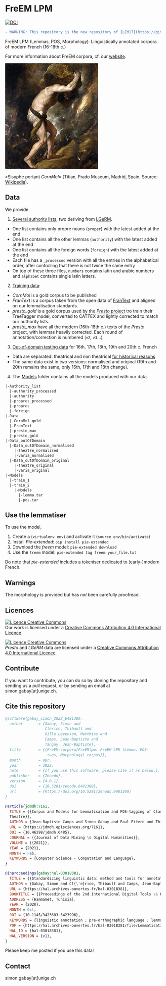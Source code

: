 # FreEM LPM

[![DOI](https://zenodo.org/badge/448958805.svg)](https://zenodo.org/badge/latestdoi/448958805)


```diff
- WARNING: This repository is the new repository of [LEM17](https://github.com/e-ditiones/LEM17), which is not maintained anymore
```

FreEM LPM (Lemmas, POS, Morphology). Linguistically annotated corpora of modern French (16-18th c.)

For more information about FreEM corpora, cf. our [website](https://freem-corpora.github.io).


![100% center](images/Punishment_sisyph.jpg)


«Sisyphe portant _CornMol_» (Titian, Prado Museum, Madrid, Spain, Source: [Wikipedia](https://commons.wikimedia.org/wiki/File:Punishment_sisyph.jpg)).

## Data

We provide:
1. [Several authority lists](https://github.com/freem-corpora/FreEMlpm/tree/master/Authority_list), two deriving from [LGeRM](https://www.ortolang.fr/market/lexicons/lgerm).
  * One list contains only propre nouns (`proper`) with the latest added at the end
  * One list contains all the other lemmas (`authority`) with the latest added at the end
  * One list contains all the foreign words (`foreign`) with the latest added at the end
  * Each file has a `_processed` version with all the entries in the alphabetical order, after controlling that there is not twice the same entry
  * On top of these three files, `numbers` contains latin and arabic numbers and `alphabet` contains single latin letters.
2. [Training data](https://github.com/freem-corpora/FreEMlpm/tree/master/Data):
  * _CornMol_ is a gold corpus to be published
  * _FranText_ is a corpus taken from the open data of [FranText](https://www.frantext.fr) and aligned on our lemmatisation standards.
  * _presto_gold_ is a gold corpus used by the [_Presto_ project](http://presto.ens-lyon.fr) tro train their TreeTagger model, converted to CATTEX and lightly corrected to match our authority lists.
  * _presto_max_ have all the modern (16th-18th c.) texts of the _Presto_ project, with lemmas heavily corrected. Each round of annotation/correction is numbered (`v2`, `v3`…)
3. [Out-of-domain testing data](https://github.com/freem-corpora/FreEMlpm/tree/master/Data_outOfDomain) for 16th, 17th, 18th, 19th and 20th c. French
  * Data are separated: theatrical and non theatrical [for historical reasons](https://hal.archives-ouvertes.fr/halshs-02591388).
  * The same data exist in two versions: normalised and original (19th and 20th remains the same, only 16th, 17th and 18th change).
4. The [Models](https://github.com/freem-corpora/FreEMlpm/tree/master/Models) folder contains all the models produced with our data.

```
|-Authority_list
  |-authority_processed
  |-authority
  |-propres_processed
  |-propres
  |-foreign
|-Data
  |-CornMol_gold
  |-FranText
  |-presto_max
  |-presto_gold
|-Data_outOfDomain
  |-Data_outOfDomain_normalised
    |-theatre_normalised
    |-varia_normalised
  |-Data_outOfDomain_original
    |-theatre_original
    |-varia_original
|-Models
  |-train_1
  |-train_2
    |-Models
      |-lemma.tar
      |-pos.tar
```

## Use the lemmatiser
To use the model,
1. Create a (`virtualenv env`) and activate it (`source env/bin/activate`)
2. Install _Pie-extended_: `pip install pie-extended`
3. Download the _freem_ model: `pie-extended download `
4. Use the `freem` model: `pie-extended tag freem your_file.txt`

Do note that _pie-extended_ includes a tokeniser dedicated to (early-)modern French.

## Warnings

The morphology is provided but has _not_ been carefully proofread.

## Licences
<a rel="license" href="http://creativecommons.org/licenses/by-sa/4.0/"><img alt="Licence Creative Commons" style="border-width:0" src="https://i.creativecommons.org/l/by/4.0/88x31.png" /></a><br />Our work is licensed under a <a rel="license" href="http://creativecommons.org/licenses/by-sa/4.0/">Creative Commons Attribution 4.0 International Licence</a>.

<a rel="license" href="http://creativecommons.org/licenses/by-nc-sa/4.0/"><img alt="Licence Creative Commons" style="border-width:0" src="https://i.creativecommons.org/l/by-nc-sa/4.0/88x31.png" /></a><br />_Presto_ and _LGeRM_ data are licensed under a <a rel="license" href="http://creativecommons.org/licenses/by-nc-sa/4.0/">Creative Commons Attribution 4.0 International Licence</a>.

## Contribute
If you want to contribute, you can do so by cloning the repository and sending us a pull request, or by sending an email at simon.gabay[at]unige.ch.

## Cite this repository

```bibtex
@software{gabay_simon_2022_6481300,
  author       = {Gabay, Simon and
                  Clérice, Thibault and
                  Gille Levenson, Matthias and
                  Camps, Jean-Baptiste and
                  Tanguy, Jean-Baptiste},
  title        = {{FreEM-corpora/FreEMlpm: FreEM LPM (Lemma, POS-
                   tags, Morphology) corpus}},
  month        = apr,
  year         = 2022,
  note         = {If you use this software, please cite it as below.},
  publisher    = {Zenodo},
  version      = {4.0.1},
  doi          = {10.5281/zenodo.6481300},
  url          = {https://doi.org/10.5281/zenodo.6481300}
}
```

```bibtex
@article{jdmdh:7161,
  TITLE = {{Corpus and Models for Lemmatisation and POS-tagging of Classical French
  Theatre}},
  AUTHOR = {Jean-Baptiste Camps and Simon Gabay and Paul Fièvre and Thibault Clérice and Florian Cafiero},
  URL = {https://jdmdh.episciences.org/7161},
  DOI = {10.46298/jdmdh.6485},
  JOURNAL = {{Journal of Data Mining \& Digital Humanities}},
  VOLUME = {{2021}},
  YEAR = {2021},
  MONTH = Feb,
  KEYWORDS = {Computer Science - Computation and Language},
}
```
```bibtex
@inproceedings{gabay:hal-03018381,
  TITLE = {{Standardizing linguistic data: method and tools for annotating (pre-orthographic) French}},
  AUTHOR = {Gabay, Simon and Cl{\'e}rice, Thibault and Camps, Jean-Baptiste and Tanguy, Jean-Baptiste and Gille-Levenson, Matthias},
  URL = {https://hal.archives-ouvertes.fr/hal-03018381},
  BOOKTITLE = {{Proceedings of the 2nd International Digital Tools \& Uses Congress (DTUC '20)}},
  ADDRESS = {Hammamet, Tunisia},
  YEAR = {2020},
  MONTH = Oct,
  DOI = {10.1145/3423603.3423996},
  KEYWORDS = {linguistic annotation ; pre-orthographic language ; lemmatisation ; POS-tagging ; Lemmatisation ; Etiquetage morpho-syntaxique ; POStagging ; Lemmatisation},
  PDF = {https://hal.archives-ouvertes.fr/hal-03018381/file/Lemmatisation.pdf},
  HAL_ID = {hal-03018381},
  HAL_VERSION = {v1},
}
```

Please keep me posted if you use this data!

## Contact
simon.gabay[at]unige.ch
